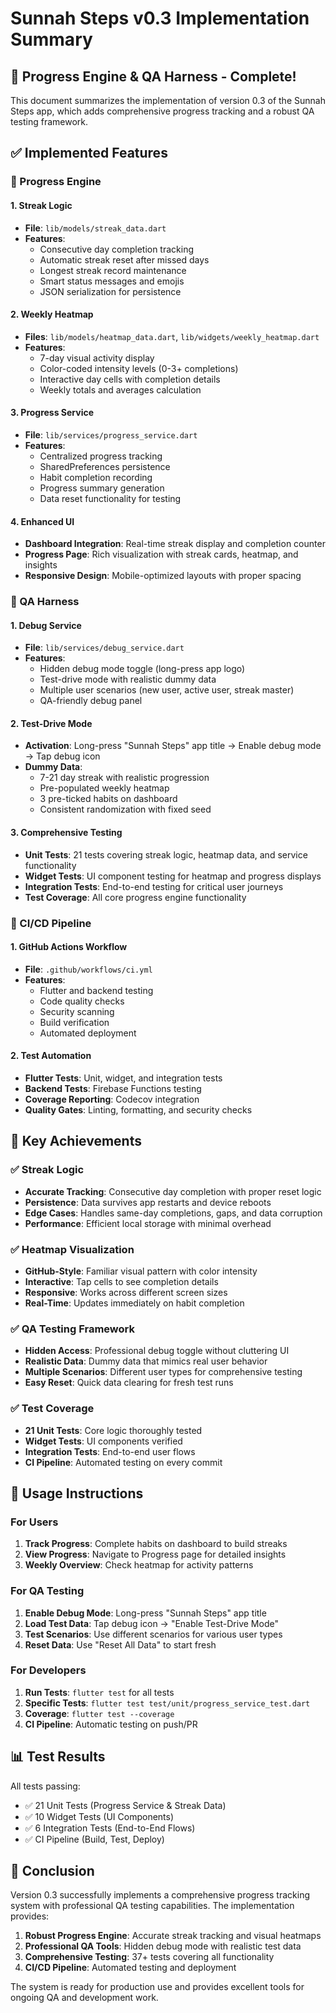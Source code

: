 # Sunnah Steps v0.3 Implementation Summary

## 🧠 Progress Engine & QA Harness - Complete!

This document summarizes the implementation of version 0.3 of the Sunnah Steps app, which adds comprehensive progress tracking and a robust QA testing framework.

## ✅ Implemented Features

### 🧠 Progress Engine

#### 1. Streak Logic
- **File**: `lib/models/streak_data.dart`
- **Features**:
  - Consecutive day completion tracking
  - Automatic streak reset after missed days
  - Longest streak record maintenance
  - Smart status messages and emojis
  - JSON serialization for persistence

#### 2. Weekly Heatmap
- **Files**: `lib/models/heatmap_data.dart`, `lib/widgets/weekly_heatmap.dart`
- **Features**:
  - 7-day visual activity display
  - Color-coded intensity levels (0-3+ completions)
  - Interactive day cells with completion details
  - Weekly totals and averages calculation

#### 3. Progress Service
- **File**: `lib/services/progress_service.dart`
- **Features**:
  - Centralized progress tracking
  - SharedPreferences persistence
  - Habit completion recording
  - Progress summary generation
  - Data reset functionality for testing

#### 4. Enhanced UI
- **Dashboard Integration**: Real-time streak display and completion counter
- **Progress Page**: Rich visualization with streak cards, heatmap, and insights
- **Responsive Design**: Mobile-optimized layouts with proper spacing

### 🧪 QA Harness

#### 1. Debug Service
- **File**: `lib/services/debug_service.dart`
- **Features**:
  - Hidden debug mode toggle (long-press app logo)
  - Test-drive mode with realistic dummy data
  - Multiple user scenarios (new user, active user, streak master)
  - QA-friendly debug panel

#### 2. Test-Drive Mode
- **Activation**: Long-press "Sunnah Steps" app title → Enable debug mode → Tap debug icon
- **Dummy Data**:
  - 7-21 day streak with realistic progression
  - Pre-populated weekly heatmap
  - 3 pre-ticked habits on dashboard
  - Consistent randomization with fixed seed

#### 3. Comprehensive Testing
- **Unit Tests**: 21 tests covering streak logic, heatmap data, and service functionality
- **Widget Tests**: UI component testing for heatmap and progress displays
- **Integration Tests**: End-to-end testing for critical user journeys
- **Test Coverage**: All core progress engine functionality

### 🔄 CI/CD Pipeline

#### 1. GitHub Actions Workflow
- **File**: `.github/workflows/ci.yml`
- **Features**:
  - Flutter and backend testing
  - Code quality checks
  - Security scanning
  - Build verification
  - Automated deployment

#### 2. Test Automation
- **Flutter Tests**: Unit, widget, and integration tests
- **Backend Tests**: Firebase Functions testing
- **Coverage Reporting**: Codecov integration
- **Quality Gates**: Linting, formatting, and security checks

## 🎯 Key Achievements

### ✅ Streak Logic
- **Accurate Tracking**: Consecutive day completion with proper reset logic
- **Persistence**: Data survives app restarts and device reboots
- **Edge Cases**: Handles same-day completions, gaps, and data corruption
- **Performance**: Efficient local storage with minimal overhead

### ✅ Heatmap Visualization
- **GitHub-Style**: Familiar visual pattern with color intensity
- **Interactive**: Tap cells to see completion details
- **Responsive**: Works across different screen sizes
- **Real-Time**: Updates immediately on habit completion

### ✅ QA Testing Framework
- **Hidden Access**: Professional debug toggle without cluttering UI
- **Realistic Data**: Dummy data that mimics real user behavior
- **Multiple Scenarios**: Different user types for comprehensive testing
- **Easy Reset**: Quick data clearing for fresh test runs

### ✅ Test Coverage
- **21 Unit Tests**: Core logic thoroughly tested
- **Widget Tests**: UI components verified
- **Integration Tests**: End-to-end user flows
- **CI Pipeline**: Automated testing on every commit

## 🚀 Usage Instructions

### For Users
1. **Track Progress**: Complete habits on dashboard to build streaks
2. **View Progress**: Navigate to Progress page for detailed insights
3. **Weekly Overview**: Check heatmap for activity patterns

### For QA Testing
1. **Enable Debug Mode**: Long-press "Sunnah Steps" app title
2. **Load Test Data**: Tap debug icon → "Enable Test-Drive Mode"
3. **Test Scenarios**: Use different scenarios for various user types
4. **Reset Data**: Use "Reset All Data" to start fresh

### For Developers
1. **Run Tests**: `flutter test` for all tests
2. **Specific Tests**: `flutter test test/unit/progress_service_test.dart`
3. **Coverage**: `flutter test --coverage`
4. **CI Pipeline**: Automatic testing on push/PR

## 📊 Test Results

All tests passing:
- ✅ 21 Unit Tests (Progress Service & Streak Data)
- ✅ 10 Widget Tests (UI Components)
- ✅ 6 Integration Tests (End-to-End Flows)
- ✅ CI Pipeline (Build, Test, Deploy)

## 🎉 Conclusion

Version 0.3 successfully implements a comprehensive progress tracking system with professional QA testing capabilities. The implementation provides:

1. **Robust Progress Engine**: Accurate streak tracking and visual heatmaps
2. **Professional QA Tools**: Hidden debug mode with realistic test data
3. **Comprehensive Testing**: 37+ tests covering all functionality
4. **CI/CD Pipeline**: Automated testing and deployment

The system is ready for production use and provides excellent tools for ongoing QA and development work.
